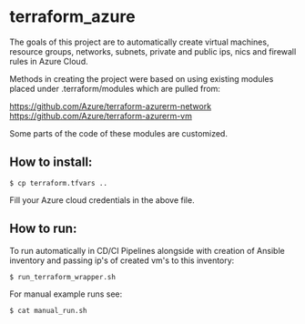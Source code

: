 # terraform_azure

The goals of this project are to automatically create virtual machines, resource groups, networks, subnets, private and public ips, nics and firewall rules in Azure Cloud.


Methods in creating the project were based on using existing modules placed under .terraform/modules which are pulled from:

https://github.com/Azure/terraform-azurerm-network
https://github.com/Azure/terraform-azurerm-vm

Some parts of the code of these modules are customized.


## How to install:
```hcl
$ cp terraform.tfvars ..
```
Fill your Azure cloud credentials in the above file.


## How to run:

To run automatically in CD/CI Pipelines alongside with creation of Ansible inventory and passing ip's of created vm's to this inventory:
```hcl
$ run_terraform_wrapper.sh
```

For manual example runs see:
```hcl
$ cat manual_run.sh
```
